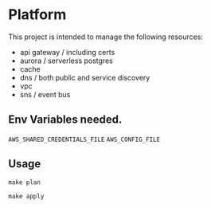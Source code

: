 # Platform

This project is intended to manage the following resources:
 - api gateway / including certs
 - aurora / serverless postgres
 - cache
 - dns / both public and service discovery
 - vpc
 - sns / event bus
 
## Env Variables needed.

`AWS_SHARED_CREDENTIALS_FILE`
`AWS_CONFIG_FILE`

## Usage

`make plan`

`make apply`